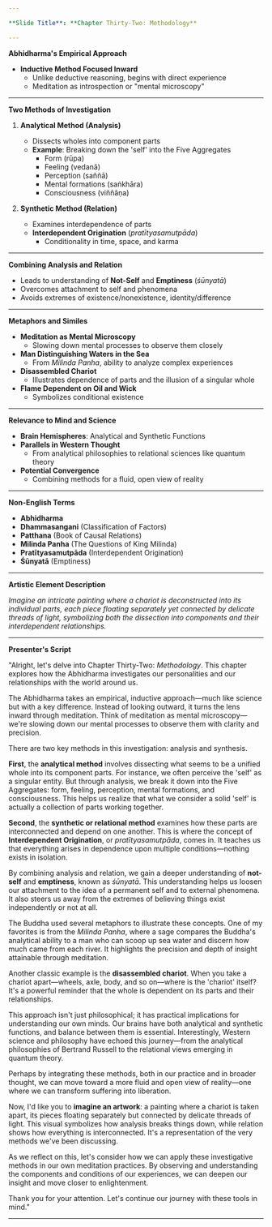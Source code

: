 ```yaml
---

**Slide Title**: **Chapter Thirty-Two: Methodology**

---
```


**Abhidharma's Empirical Approach**

- **Inductive Method Focused Inward**
  - Unlike deductive reasoning, begins with direct experience
  - Meditation as introspection or "mental microscopy"

---

**Two Methods of Investigation**

1. **Analytical Method (Analysis)**
   - Dissects wholes into component parts
   - **Example**: Breaking down the 'self' into the Five Aggregates
     - Form (rūpa)
     - Feeling (vedanā)
     - Perception (saññā)
     - Mental formations (saṅkhāra)
     - Consciousness (viññāṇa)

2. **Synthetic Method (Relation)**
   - Examines interdependence of parts
   - **Interdependent Origination** (*pratītyasamutpāda*)
     - Conditionality in time, space, and karma

---

**Combining Analysis and Relation**

- Leads to understanding of **Not-Self** and **Emptiness** (*śūnyatā*)
- Overcomes attachment to self and phenomena
- Avoids extremes of existence/nonexistence, identity/difference

---

**Metaphors and Similes**

- **Meditation as Mental Microscopy**
  - Slowing down mental processes to observe them closely
- **Man Distinguishing Waters in the Sea**
  - From *Milinda Panha*, ability to analyze complex experiences
- **Disassembled Chariot**
  - Illustrates dependence of parts and the illusion of a singular whole
- **Flame Dependent on Oil and Wick**
  - Symbolizes conditional existence

---

**Relevance to Mind and Science**

- **Brain Hemispheres**: Analytical and Synthetic Functions
- **Parallels in Western Thought**
  - From analytical philosophies to relational sciences like quantum theory
- **Potential Convergence**
  - Combining methods for a fluid, open view of reality

---

**Non-English Terms**

- **Abhidharma**
- **Dhammasangani** (Classification of Factors)
- **Patthana** (Book of Causal Relations)
- **Milinda Panha** (The Questions of King Milinda)
- **Pratītyasamutpāda** (Interdependent Origination)
- **Śūnyatā** (Emptiness)

---

**Artistic Element Description**

*Imagine an intricate painting where a chariot is deconstructed into its individual parts, each piece floating separately yet connected by delicate threads of light, symbolizing both the dissection into components and their interdependent relationships.*

---

**Presenter's Script**

"Alright, let's delve into Chapter Thirty-Two: *Methodology*. This chapter explores how the Abhidharma investigates our personalities and our relationships with the world around us.

The Abhidharma takes an empirical, inductive approach—much like science but with a key difference. Instead of looking outward, it turns the lens inward through meditation. Think of meditation as mental microscopy—we're slowing down our mental processes to observe them with clarity and precision.

There are two key methods in this investigation: analysis and synthesis.

**First**, the **analytical method** involves dissecting what seems to be a unified whole into its component parts. For instance, we often perceive the 'self' as a singular entity. But through analysis, we break it down into the Five Aggregates: form, feeling, perception, mental formations, and consciousness. This helps us realize that what we consider a solid 'self' is actually a collection of parts working together.

**Second**, the **synthetic or relational method** examines how these parts are interconnected and depend on one another. This is where the concept of **Interdependent Origination**, or *pratītyasamutpāda*, comes in. It teaches us that everything arises in dependence upon multiple conditions—nothing exists in isolation.

By combining analysis and relation, we gain a deeper understanding of **not-self** and **emptiness**, known as *śūnyatā*. This understanding helps us loosen our attachment to the idea of a permanent self and to external phenomena. It also steers us away from the extremes of believing things exist independently or not at all.

The Buddha used several metaphors to illustrate these concepts. One of my favorites is from the *Milinda Panha*, where a sage compares the Buddha's analytical ability to a man who can scoop up sea water and discern how much came from each river. It highlights the precision and depth of insight attainable through meditation.

Another classic example is the **disassembled chariot**. When you take a chariot apart—wheels, axle, body, and so on—where is the 'chariot' itself? It's a powerful reminder that the whole is dependent on its parts and their relationships.

This approach isn't just philosophical; it has practical implications for understanding our own minds. Our brains have both analytical and synthetic functions, and balance between them is essential. Interestingly, Western science and philosophy have echoed this journey—from the analytical philosophies of Bertrand Russell to the relational views emerging in quantum theory.

Perhaps by integrating these methods, both in our practice and in broader thought, we can move toward a more fluid and open view of reality—one where we can transform suffering into liberation.

Now, I'd like you to **imagine an artwork**: a painting where a chariot is taken apart, its pieces floating separately but connected by delicate threads of light. This visual symbolizes how analysis breaks things down, while relation shows how everything is interconnected. It's a representation of the very methods we've been discussing.

As we reflect on this, let's consider how we can apply these investigative methods in our own meditation practices. By observing and understanding the components and conditions of our experiences, we can deepen our insight and move closer to enlightenment.

Thank you for your attention. Let's continue our journey with these tools in mind."

---